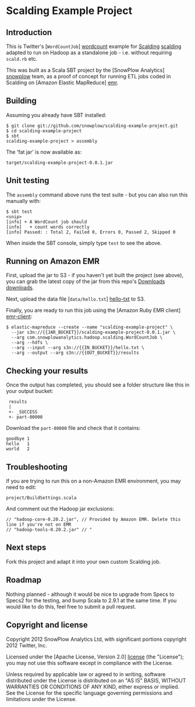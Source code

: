 # Scalding Example Project

## Introduction

This is Twitter's [`WordCountJob`] [wordcount] example for [Scalding] [scalding] adapted to run on Hadoop as a standalone job - i.e. without requiring `scald.rb` etc.

This was built as a Scala SBT project by the [SnowPlow Analytics] [snowplow] team, as a proof of concept for running ETL jobs coded in Scalding on [Amazon Elastic MapReduce] [emr].

## Building

Assuming you already have SBT installed:

    $ git clone git://github.com/snowplow/scalding-example-project.git
    $ cd scalding-example-project
    $ sbt
    scalding-example-project > assembly

The 'fat jar' is now available as:

    target/scalding-example-project-0.0.1.jar

## Unit testing

The `assembly` command above runs the test suite - but you can also run this manually with:

    $ sbt test
    <snip>
    [info] + A WordCount job should
	[info]   + count words correctly
	[info] Passed: : Total 2, Failed 0, Errors 0, Passed 2, Skipped 0

When inside the SBT console, simply type `test` to see the above.

## Running on Amazon EMR

First, upload the jar to S3 - if you haven't yet built the project (see above), you can grab the latest copy of the jar from this repo's [Downloads] [downloads].

Next, upload the data file [`data/hello.txt`] [hello-txt] to S3.

Finally, you are ready to run this job using the [Amazon Ruby EMR client] [emr-client]:

    $ elastic-mapreduce --create --name "scalding-example-project" \
      --jar s3n://{{JAR_BUCKET}}/scalding-example-project-0.0.1.jar \
      --arg com.snowplowanalytics.hadoop.scalding.WordCountJob \
      --arg --hdfs \
      --arg --input --arg s3n://{{IN_BUCKET}}/hello.txt \
      --arg --output --arg s3n://{{OUT_BUCKET}}/results

## Checking your results

Once the output has completed, you should see a folder structure like this in your output bucket:

     results
     |
     +- _SUCCESS
     +- part-00000

Download the `part-00000` file and check that it contains:

	goodbye	1
	hello	1
	world	2

## Troubleshooting

If you are trying to run this on a non-Amazon EMR environment, you may need to edit:

    project/BuildSettings.scala

And comment out the Hadoop jar exclusions:

    // "hadoop-core-0.20.2.jar", // Provided by Amazon EMR. Delete this line if you're not on EMR
    // "hadoop-tools-0.20.2.jar" // "

## Next steps

Fork this project and adapt it into your own custom Scalding job.

## Roadmap

Nothing planned - although it would be nice to upgrade from Specs to Specs2 for the testing, and bump Scala to 2.9.1 at the same time. If you would like to do this, feel free to submit a pull request.

## Copyright and license

Copyright 2012 SnowPlow Analytics Ltd, with significant portions copyright 2012 Twitter, Inc.

Licensed under the [Apache License, Version 2.0] [license] (the "License");
you may not use this software except in compliance with the License.

Unless required by applicable law or agreed to in writing, software
distributed under the License is distributed on an "AS IS" BASIS,
WITHOUT WARRANTIES OR CONDITIONS OF ANY KIND, either express or implied.
See the License for the specific language governing permissions and
limitations under the License.

[wordcount]: https://github.com/twitter/scalding/blob/master/README.md
[scalding]: https://github.com/twitter/scalding/
[snowplow]: http://snowplowanalytics.com
[emr]: http://aws.amazon.com/elasticmapreduce/
[downloads]: https://github.com/snowplow/scalding-example-project/downloads
[hello-txt]: https://github.com/snowplow/scalding-example-project/raw/master/data/hello.txt
[emr-client]: http://aws.amazon.com/developertools/2264
[license]: http://www.apache.org/licenses/LICENSE-2.0